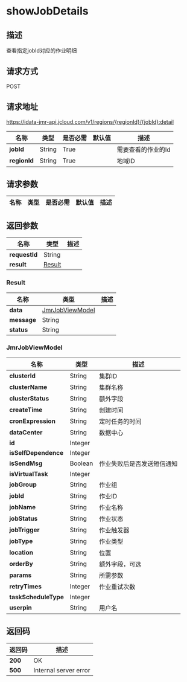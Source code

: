 # showJobDetails


## 描述
查看指定jobId对应的作业明细

## 请求方式
POST

## 请求地址
https://idata-jmr-api.jcloud.com/v1/regions/{regionId}/{jobId}:detail

|名称|类型|是否必需|默认值|描述|
|---|---|---|---|---|
|**jobId**|String|True||需要查看的作业的Id|
|**regionId**|String|True||地域ID|

## 请求参数
|名称|类型|是否必需|默认值|描述|
|---|---|---|---|---|


## 返回参数
|名称|类型|描述|
|---|---|---|
|**requestId**|String||
|**result**|[Result](##Result)||


### <a name="Result">Result</a>
|名称|类型|描述|
|---|---|---|
|**data**|[JmrJobViewModel](##JmrJobViewModel)||
|**message**|String||
|**status**|String||
### <a name="JmrJobViewModel">JmrJobViewModel</a>
|名称|类型|描述|
|---|---|---|
|**clusterId**|String|集群ID|
|**clusterName**|String|集群名称|
|**clusterStatus**|String|额外字段|
|**createTime**|String|创建时间|
|**cronExpression**|String|定时任务的时间|
|**dataCenter**|String|数据中心|
|**id**|Integer||
|**isSelfDependence**|Integer||
|**isSendMsg**|Boolean|作业失败后是否发送短信通知|
|**isVirtualTask**|Integer||
|**jobGroup**|String|作业组|
|**jobId**|String|作业ID|
|**jobName**|String|作业名称|
|**jobStatus**|String|作业状态|
|**jobTrigger**|String|作业触发器|
|**jobType**|String|作业类型|
|**location**|String|位置|
|**orderBy**|String|额外字段，可选|
|**params**|String|所需参数|
|**retryTimes**|Integer|作业重试次数|
|**taskScheduleType**|Integer||
|**userpin**|String|用户名|

## 返回码
|返回码|描述|
|---|---|
|**200**|OK|
|**500**|Internal server error|
